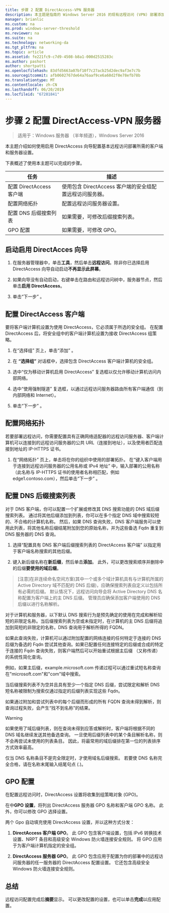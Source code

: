 ```yaml
---
title: 步骤 2 配置 DirectAccess-VPN 服务器
description: 本主题是指南的 Windows Server 2016 的现有远程访问 (VPN) 部署添加 DirectAccess 的一部分
manager: brianlic
ms.custom: na
ms.prod: windows-server-threshold
ms.reviewer: na
ms.suite: na
ms.technology: networking-da
ms.tgt_pltfrm: na
ms.topic: article
ms.assetid: fe221fc9-c7d9-4508-b8a1-000d2515283c
ms.author: pashort
author: shortpatti
ms.openlocfilehash: 83dfd5663a07bf10f7c27acb25d2dec9af3e7c7b
ms.sourcegitcommit: afb0602767de64a76aaf9ce6a60d2f0e78efb78b
ms.translationtype: MT
ms.contentlocale: zh-CN
ms.lasthandoff: 06/20/2019
ms.locfileid: "67281841"
---
```

#  <a name="step-2-configure-the-directaccess-vpn-server"></a>步骤 2 配置 DirectAccess-VPN 服务器

>适用于：Windows 服务器 （半年频道），Windows Server 2016

本主题介绍如何使用启用 DirectAccess 向导配置基本远程访问部署所需的客户端和服务器设置。

下表概述了使用本主题可以完成的步骤。

|任务       |描述|
|-----------|-----------|
|配置 DirectAccess 客户端|使用包含 DirectAccess 客户端的安全组配置远程访问服务器。|
|配置网络拓扑|配置远程访问服务器设置。|
|配置 DNS 后缀搜索列表|如果需要，可修改后缀搜索列表。|
|GPO 配置|如果需要，可修改 GPO。|

## <a name="to-start-the-enable-directacces-wizard"></a>启动启用 DirectAcces 向导

1. 在服务器管理器中，单击**工具**，然后单击**远程访问**。除非你已选择启用 DirectAccess 向导自动启动**不再显示此屏幕**。 

2. 如果向导没有自动启动，右键单击在路由和远程访问树中，服务器节点，然后单击**启用 DirectAccess**。

3. 单击“下一步”  。

## <a name="configure-directaccess-clients"></a>配置 DirectAccess 客户端

要将客户端计算机设置为使用 DirectAccess，它必须属于所选的安全组。 在配置 DirectAccess 后，将安全组中的客户端计算机设置为接收 DirectAccess 组策略。

1. 在“选择组”  页上，单击“添加”  。

2. 在 **“选择组”** 对话框中，选择包含 DirectAccess 客户端计算机的安全组。

3. 选中“仅为移动计算机启用 DirectAccess”  复选框以仅允许移动计算机访问内部网络。

4. 选中“使用强制隧道”  复选框，以通过远程访问服务器路由所有客户端通信（到内部网络和 Internet）。

5. 单击“下一步”  。

## <a name="configure-the-network-topology"></a>配置网络拓扑

若要部署远程访问，你需要配置具有正确网络适配器的远程访问服务器、客户端计算机可以连接到的远程访问服务器的公共 URL（连接到地址），以及使用者匹配连接到地址的 IP-HTTPS 证书。

1. 在“网络拓扑”  页上，单击将在你的组织中使用的部署拓扑。 在“键入客户端用于连接到远程访问服务器的公用名称或 IPv4 地址”  中，输入部署的公用名称（此名称与 IP-HTTPS 证书的使用者名称相匹配，例如 edge1.contoso.com），然后单击“下一步”  。

## <a name="configure-the-dns-suffix-search-list"></a>配置 DNS 后缀搜索列表

对于 DNS 客户端，你可以配置一个扩展或修改其 DNS 搜索功能的 DNS 域后缀搜索列表。 通过将其他后缀添加到列表，你可以在多个指定 DNS 域中搜索较短的、不合格的计算机名称。 然后，如果 DNS 查询失败，DNS 客户端服务可以使用此列表，将其他名称后缀结尾附加到您的原始名称，并为这些备选 Fqdn 重复到 DNS 服务器的 DNS 查询。

1. 选择“配置具有 DNS 客户端后缀搜索列表的 DirectAccess 客户端”  以指定用于客户端名称搜索的其他后缀。

2. 键入新后缀名称在**新后缀**，然后单击**添加**。 此外，可以更改搜索顺序并删除中的后缀**要使用的域后缀**。

>[注意]在非连续命名空间方案\(其中一个或多个域计算机具有与计算机所属的 Active Directory 域不匹配的 DNS 后缀\)，应确保搜索列表自定义以包括所有必需的后缀。 默认情况下，远程访问向导会将 Active Directory DNS 名称配置为客户端上的主 DNS 后缀。 管理员应确保添加客户端使用的 DNS 后缀以进行名称解析。

对于计算机和服务器，以下默认 DNS 搜索行为是预先确定的使用在完成和解析较短的非限定名称。当后缀搜索列表为空或未指定时，在计算机的主 DNS 后缀将追加到简短的非限定的名称，DNS 查询用于解析所得的 FQDN。 

如果此查询失败，计算机可以通过附加配置的网络连接的任何特定于连接的 DNS 后缀为备选的 Fqdn 尝试其他查询。如果已配置任何连接特定的后缀或合成的特定于连接的 Fqdn 查询失败，则客户端然后可以开始重试根据主后缀 （又称传递） 的系统性简化查询。

例如，如果主后缀，example.microsoft.com 传递过程可以通过重试短名称查询在"microsoft.com"和"com"域中搜索。

当后缀搜索列表不为空并且具有至少一个指定 DNS 后缀，尝试限定和解析 DNS 短名称被限制为搜索仅通过指定的后缀列表实现这些 Fqdn。 

如果通过附加和尝试列表中的每个后缀而形成的所有 FQDN 查询未得到解析，则查询过程失败，会产生“找不到名称”的结果。 

> [!WARNING]
> 如果使用了域后缀列表，则在查询未得到应答或解析时，客户端将根据不同的 DNS 域名继续发送其他备选查询。 一旦使用后缀列表中的某个条目解析名称，则不会再尝试未使用的列表条目。 因此，将最常用的域后缀排在第一位的列表排序方式效率最高。
> 
> 仅当 DNS 名称条目不是完全限定时，才使用域名后缀搜索。 若要使 DNS 名称完全合格，请在名称末尾输入结尾句点 (.)。

## <a name="gpo-configuration"></a>GPO 配置

在配置远程访问时，DirectAccess 设置将收集到组策略对象 (GPO)。 

在中**GPO 设置**，将列出 DirectAccess 服务器 GPO 名称和客户端 GPO 名称。 此外，你可以修改 GPO 选择设置。

两个 Gpo 自动填充使用 DirectAccess 设置，并以这种方式分发：

1. **DirectAccess 客户端 GPO**。 此 GPO 包含客户端设置，包括 IPv6 转换技术设置、NRPT 条目和高级安全 Windows 防火墙连接安全规则。 将 GPO 应用于为客户端计算机指定的安全组。

2. **DirectAccess 服务器 GPO**。 此 GPO 包含应用于配置为你的部署中的远程访问服务器的任一服务器的 DirectAccess 配置设置。 它还包含高级安全 Windows 防火墙连接安全规则。

## <a name="summary"></a>总结

远程访问配置完成后**摘要**显示。 可以更改配置的设置，也可以单击**完成**以应用配置。
